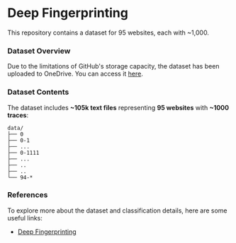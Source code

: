 # Deep Fingerprinting

This repository contains a dataset for 95 websites, each with ~1,000.

### Dataset Overview

Due to the limitations of GitHub's storage capacity, the dataset has been uploaded to OneDrive. You can access it [here](https://waynestateprod-my.sharepoint.com/:f:/g/personal/hi8289_wayne_edu/EjdxG7raovZAhEYoxA-9nvAB7aFg4vV--q0LGl0OCRnUUQ?e=ltf0oW).

### Dataset Contents

The dataset includes **~105k text files** representing **95 websites** with **~1000 traces**:

```
data/
├── 0
├── 0-1
├── ...
├── 0-1111
├── ...
├── ..
├── ..
└── 94-*
```

### References

To explore more about the dataset and classification details, here are some useful links:
* [Deep Fingerprinting](https://dl.acm.org/doi/pdf/10.1145/3243734.3243768)




